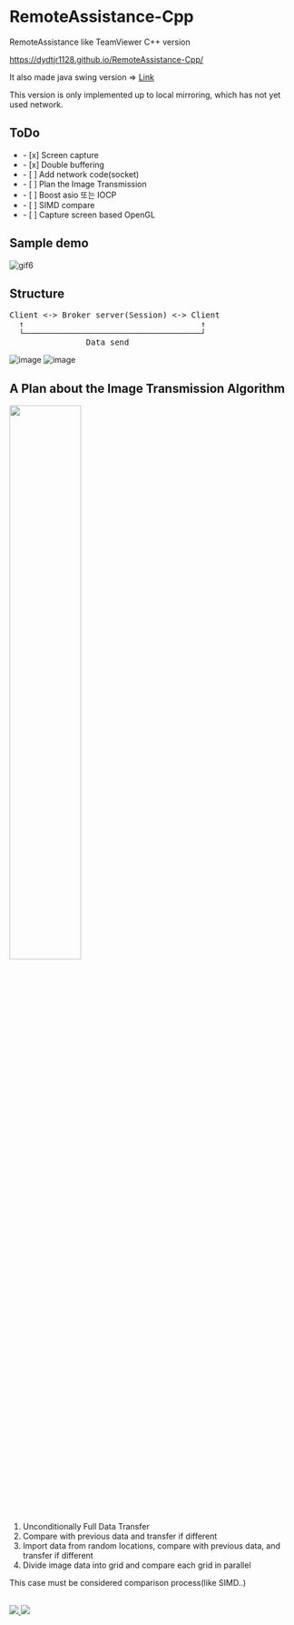 # RemoteAssistance-Cpp
RemoteAssistance like TeamViewer C++ version

https://dydtjr1128.github.io/RemoteAssistance-Cpp/

It also made java swing version => [Link](https://github.com/dydtjr1128/RemoteAssistance-JAVA)

This version is only implemented up to local mirroring, which has not yet used network.

## ToDo

<p>
  <ul> 
    <li>- [x] Screen capture</li>    
    <li>- [x] Double buffering</li>
    <li>- [ ] Add network code(socket)</li>
    <li>- [ ] Plan the Image Transmission</li>
    <li>- [ ] Boost asio 또는 IOCP </li>
    <li>- [ ] SIMD compare </li>
    <li>- [ ] Capture screen based OpenGL </li>
  </ul>
</p>

## Sample demo
![gif6](https://user-images.githubusercontent.com/19161231/50547144-9a3f6c00-0c77-11e9-90c4-f5cca7644c9b.gif)


## Structure
<pre>
Client <-> Broker server(Session) <-> Client
  ↑                                     ↑
  └─────────────────────────────────────┘
                Data send
</pre>

![image](https://user-images.githubusercontent.com/19161231/54978008-58a62f00-4fe2-11e9-9d9a-df5b42e840ca.png)
![image](https://user-images.githubusercontent.com/19161231/54977978-3d3b2400-4fe2-11e9-808a-08f9a3d4cad9.png)

## A Plan about the Image Transmission Algorithm

<p>
  <img src="https://user-images.githubusercontent.com/19161231/48710631-5440c280-ec4c-11e8-9808-39203fa8d10b.png" width="50%">
</p>

1. Unconditionally Full Data Transfer
2. Compare with previous data and transfer if different
3. Import data from random locations, compare with previous data, and transfer if different
4. Divide image data into grid and compare each grid in parallel

This case must be considered comparison process(like SIMD..)

</br> 
<a href="mailto:dydtjr1994@gmail.com" target="_blank">
  <img src="https://img.shields.io/badge/E--mail-YongSeok%20Choi-yellow.svg">
</a>
<a target="_blank" href="https://dydtjr1128.github.io/" target="_blank">
  <img src="https://img.shields.io/badge/Blog-dydtjr1128's%20blog-blue.svg">
</a> 
